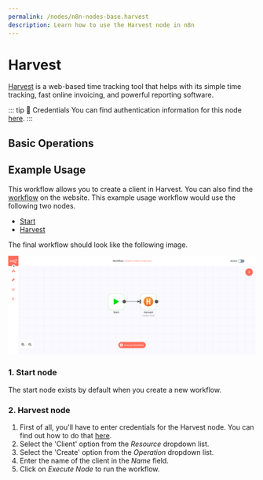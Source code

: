 ```yaml
---
permalink: /nodes/n8n-nodes-base.harvest
description: Learn how to use the Harvest node in n8n
---
```


# Harvest

[Harvest](https://www.getharvest.com/) is a web-based time tracking tool that helps with its simple time tracking, fast online invoicing, and powerful reporting software.

::: tip 🔑 Credentials
You can find authentication information for this node [here](../../../credentials/Harvest/README.md).
:::

## Basic Operations

<Resource node="Harvest" />

## Example Usage

This workflow allows you to create a client in Harvest. You can also find the [workflow](https://n8n.io/workflows/494) on the website. This example usage workflow would use the following two nodes.
- [Start](../../core-nodes/Start/README.md)
- [Harvest]()

The final workflow should look like the following image.

![A workflow with the Harvest node](./workflow.png)

### 1. Start node

The start node exists by default when you create a new workflow.

### 2. Harvest node

1. First of all, you'll have to enter credentials for the Harvest node. You can find out how to do that [here](../../../credentials/Harvest/README.md).
2. Select the 'Client' option from the *Resource* dropdown list.
3. Select the 'Create' option from the *Operation* dropdown list.
4. Enter the name of the client in the *Name* field.
5. Click on *Execute Node* to run the workflow.
